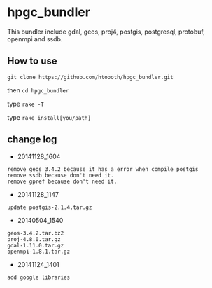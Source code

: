 # hpgc_bundler

This bundler include gdal, geos, proj4, postgis, postgresql, protobuf, openmpi and ssdb.

## How to use

`git clone https://github.com/htoooth/hpgc_bundler.git`

then `cd hpgc_bundler`

type `rake -T`

type `rake install[you/path]`

## change log

* 20141128_1604

```
remove geos 3.4.2 because it has a error when compile postgis
remove ssdb because don't need it.
remove gpref because don't need it.
```

* 20141128_1147

```
update postgis-2.1.4.tar.gz
```

* 20140504_1540

```
geos-3.4.2.tar.bz2
proj-4.8.0.tar.gz
gdal-1.11.0.tar.gz
openmpi-1.8.1.tar.gz
```

* 20141124_1401

```
add google libraries
```
